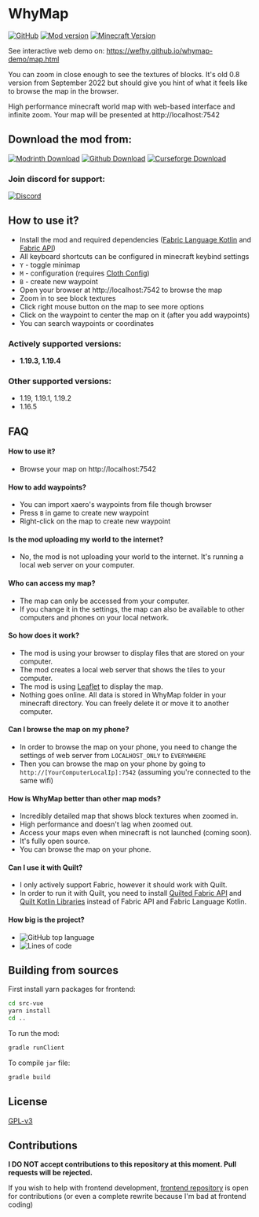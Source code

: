 # WhyMap
[![GitHub](https://img.shields.io/github/license/wefhy/whymap?style=flat-square)](LICENSE)
[![Mod version](https://img.shields.io/badge/dynamic/json?label=Version&query=%24%5B%3F%28%40.featured%3D%3Dtrue%29%5D.name&url=https%3A%2F%2Fapi.modrinth.com%2Fv2%2Fproject%2Fwhymap%2Fversion&style=flat-square)](https://modrinth.com/mod/whymap/versions)
[![Minecraft Version](https://img.shields.io/badge/dynamic/json?label=Minecraft%20Versions&query=%24.game_versions&url=https%3A%2F%2Fapi.modrinth.com%2Fv2%2Fproject%2Fwhymap&style=flat-square)](#actively-supported-versions)



See interactive web demo on: https://wefhy.github.io/whymap-demo/map.html

You can zoom in close enough to see the textures of blocks.
It's old 0.8 version from September 2022 but should give you hint of what it feels like to browse the map in the browser.

High performance minecraft world map with web-based interface and infinite zoom.
Your map will be presented at http://localhost:7542

## Download the mod from:

[![Modrinth Download](https://img.shields.io/modrinth/dt/whymap?style=for-the-badge&label=Modrinth&labelColor=white&logo=modrinth)](https://modrinth.com/mod/whymap)
[![Github Download](https://img.shields.io/github/downloads/wefhy/whymap/total?style=for-the-badge&label=Github&labelColor=333333&color=darkgreen&logo=github)](https://github.com/wefhy/WhyMap/releases)
[![Curseforge Download](https://img.shields.io/badge/dynamic/json?label=CurseForge&query=%24.downloads.total&suffix=%2B&url=https%3A%2F%2Fapi.cfwidget.com%2F815690&style=for-the-badge&color&logo=curseforge)](https://www.curseforge.com/minecraft/mc-mods/whymap)

### Join discord for support:

[![Discord](https://img.shields.io/badge/Discord-white?style=for-the-badge&logo=discord)](https://discord.gg/swfXTSvEVC)

## How to use it?
 - Install the mod and required dependencies ([Fabric Language Kotlin](https://modrinth.com/mod/fabric-language-kotlin) and [Fabric API](https://modrinth.com/mod/fabric-api))
 - All keyboard shortcuts can be configured in minecraft keybind settings
 - `Y` - toggle minimap
 - `M` - configuration (requires [Cloth Config](https://modrinth.com/mod/cloth-config))
 - `B` - create new waypoint
 - Open your browser at http://localhost:7542 to browse the map
 - Zoom in to see block textures
 - Click right mouse button on the map to see more options
 - Click on the waypoint to center the map on it (after you add waypoints)
 - You can search waypoints or coordinates

### Actively supported versions:
 - **1.19.3, 1.19.4**

### Other supported versions:
 - 1.19, 1.19.1, 1.19.2 
 - 1.16.5

## FAQ
#### How to use it?
 - Browse your map on http://localhost:7542
#### How to add waypoints?
 - You can import xaero's waypoints from file though browser
 - Press `B` in game to create new waypoint
 - Right-click on the map to create new waypoint
#### Is the mod uploading my world to the internet?
 - No, the mod is not uploading your world to the internet. It's running a local web server on your computer.
#### Who can access my map?
 - The map can only be accessed from your computer.
 - If you change it in the settings, the map can also be available to other computers and phones on your local network.
#### So how does it work?
 - The mod is using your browser to display files that are stored on your computer.
 - The mod creates a local web server that shows the tiles to your computer.
 - The mod is using [Leaflet](https://leafletjs.com/) to display the map.
 - Nothing goes online. All data is stored in WhyMap folder in your minecraft directory. You can freely delete it or move it to another computer.
#### Can I browse the map on my phone?
 - In order to browse the map on your phone, you need to change the settings of web server from `LOCALHOST_ONLY` to `EVERYWHERE`
 - Then you can browse the map on your phone by going to `http://[YourComputerLocalIp]:7542` (assuming you're connected to the same wifi)
#### How is WhyMap better than other map mods?
 - Incredibly detailed map that shows block textures when zoomed in.
 - High performance and doesn't lag when zoomed out.
 - Access your maps even when minecraft is not launched (coming soon).
 - It's fully open source.
 - You can browse the map on your phone.
#### Can I use it with Quilt?
 - I only actively support Fabric, however it should work with Quilt.
 - In order to run it with Quilt, you need to install [Quilted Fabric API](https://modrinth.com/mod/qsl) and [Quilt Kotlin Libraries](https://modrinth.com/mod/qkl) instead of Fabric API and Fabric Language Kotlin.
#### How big is the project?
- ![GitHub top language](https://img.shields.io/github/languages/top/wefhy/whymap?style=flat-square&logo=kotlin)
- ![Lines of code](https://img.shields.io/tokei/lines/github/wefhy/WhyMap?style=flat-square)


## Building from sources

First install yarn packages for frontend:

```bash
cd src-vue
yarn install
cd ..
```

To run the mod:

```bash
gradle runClient
```

To compile `jar` file:

```bash
gradle build
```

## License

[GPL-v3](LICENSE)

## Contributions
**I DO NOT accept contributions to this repository at this moment. Pull requests will be rejected.**

If you wish to help with frontend development, [frontend repository](https://github.com/wefhy/WhyMap-frontend) is open for contributions (or even a complete rewrite because I'm bad at frontend coding)
